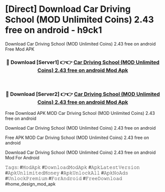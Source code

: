 # [Direct] Download Car Driving School (MOD Unlimited Coins) 2.43 free on android - h9ck1
Download Car Driving School (MOD Unlimited Coins) 2.43 free on android Free Mod APK

<div align="center">
<h3>🔴 Download [Server1] 👉👉 <a href="https://apk-comot.site?title=Car_Driving_School_(MOD_Unlimited_Coins)_2.43_free_on_android">Car Driving School (MOD Unlimited Coins) 2.43 free on android Mod Apk</a></h3><br>

<h3>🔴 Download [Server2] 👉👉 <a href="https://apk-comot.site?title=Car_Driving_School_(MOD_Unlimited_Coins)_2.43_free_on_android">Car Driving School (MOD Unlimited Coins) 2.43 free on android Mod Apk</a></h3>
</div>


Free Download APK MOD Car Driving School (MOD Unlimited Coins) 2.43 free on android

Download Car Driving School (MOD Unlimited Coins) 2.43 free on android 

Free APK MOD Car Driving School (MOD Unlimited Coins) 2.43 free on android 

Download Car Driving School (MOD Unlimited Coins) 2.43 free on android Mod For Android

𝚃𝚊𝚐𝚜: #𝙼𝚘𝚍𝙰𝚙𝚔 #𝙳𝚘𝚠𝚗𝚕𝚘𝚊𝚍𝙼𝚘𝚍𝙰𝚙𝚔 #𝙰𝚙𝚔𝙻𝚊𝚝𝚎𝚜𝚝𝚅𝚎𝚛𝚜𝚒𝚘𝚗 #𝙰𝚙𝚔𝚄𝚗𝚕𝚒𝚖𝚒𝚝𝚎𝚍𝙼𝚘𝚗𝚎𝚢 #𝙰𝚙𝚔𝚄𝚗𝚕𝚘𝚌𝚔𝙰𝚕𝚕 #𝙰𝚙𝚔𝙽𝚘𝙰𝚍𝚜 #𝚄𝚗𝚕𝚘𝚌𝚔𝙿𝚛𝚎𝚖𝚒𝚞𝚖 #𝙵𝚘𝚛𝙰𝚗𝚍𝚛𝚘𝚒𝚍 #𝙵𝚛𝚎𝚎𝙳𝚘𝚠𝚗𝚕𝚘𝚊𝚍 #home_design_mod_apk